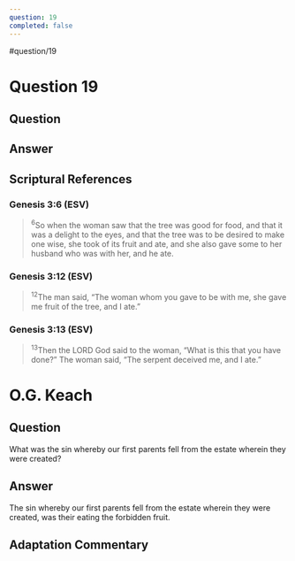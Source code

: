```yaml
---
question: 19
completed: false
---
```

#question/19
# Question 19

## Question


## Answer


## Scriptural References
### Genesis 3:6 (ESV)
> <sup>6</sup>So when the woman saw that the tree was good for food, and that it was a delight to the eyes, and that the tree was to be desired to make one wise, she took of its fruit and ate, and she also gave some to her husband who was with her, and he ate.

### Genesis 3:12 (ESV)
> <sup>12</sup>The man said, “The woman whom you gave to be with me, she gave me fruit of the tree, and I ate.”

### Genesis 3:13 (ESV)
> <sup>13</sup>Then the LORD God said to the woman, “What is this that you have done?” The woman said, “The serpent deceived me, and I ate.”

# O.G. Keach
## Question
What was the sin whereby our first parents fell from the estate wherein they were created?

## Answer
The sin whereby our first parents fell from the estate wherein they were created, was their eating the forbidden fruit.

## Adaptation Commentary
